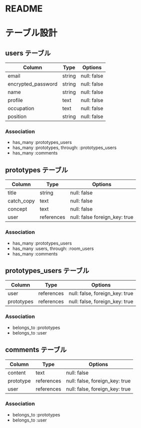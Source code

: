 # README

# テーブル設計

## users テーブル

| Column             | Type   | Options     |
| ------------------ | ------ | ----------- |
| email              | string | null: false |
| encrypted_password | string | null: false |
| name               | string | null: false |
| profile            | text   | null: false |
| occupation         | text   | null: false |
| position           | string | null: false |

### Association

- has_many :prototypes_users
- has_many :prototypes, through: :prototypes_users
- has_many :comments

## prototypes テーブル

| Column     | Type       | Options                       |
| ------     | ------     | -----------------             |
| title      | string     | null: false                   |
| catch_copy | text       | null: false                   |
| concept    | text       | null: false                   |
| user       | references | null: false foreign_key: true |


### Association

- has_many :prototypes_users
- has_many :users, through: :room_users
- has_many :comments

## prototypes_users テーブル

| Column       | Type       | Options                        |
| ------       | ---------- | ------------------------------ |
| user         | references | null: false, foreign_key: true |
| prototypes   | references | null: false, foreign_key: true |

### Association

- belongs_to :prototypes
- belongs_to :user

## comments テーブル

| Column   | Type       | Options                        |
| -------  | ---------- | ------------------------------ |
| content  | text       | null: false                    |
| prototype| references | null: false, foreign_key: true |
| user     | references | null: false, foreign_key: true |

### Association

- belongs_to :prototypes
- belongs_to :user